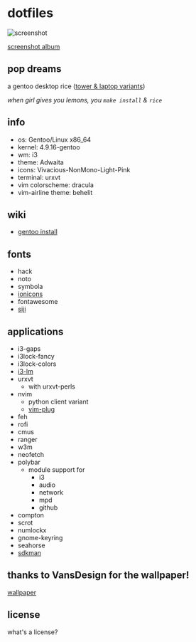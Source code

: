 # dotfiles

![screenshot](http://i.imgur.com/oE9o2fa.jpg)

[screenshot album](https://imgur.com/a/Ft6jk)

## pop dreams
a gentoo desktop rice ([tower & laptop variants](os/gentoo))

*when girl gives you lemons, you `make install` & `rice`*

## info
* os: Gentoo/Linux x86_64
* kernel: 4.9.16-gentoo
* wm: i3
* theme: Adwaita
* icons: Vivacious-NonMono-Light-Pink
* terminal: urxvt
* vim colorscheme: dracula
* vim-airline theme: behelit

## wiki

* [gentoo install](https://github.com/borysn/dotfiles/wiki/gentoo-install)

## fonts
* hack
* noto
* symbola
* [ionicons](/os/gentoo/desktop/usr/share/fonts/ionicons)
* fontawesome
* [siji](/os/gentoo/desktop/usr/share/fonts/siji)

## applications
* i3-gaps
* i3lock-fancy
* i3lock-colors
* [i3-lm](https://github.com/borysn/i3-lm)
* urxvt
    - with urxvt-perls
* nvim
    - python client variant
    - [vim-plug](https://github.com/junegunn/vim-plug)
* feh
* rofi
* cmus
* ranger
* w3m
* neofetch
* polybar
    - module support for
        * i3
        * audio
        * network
        * mpd
        * github
* compton
* scrot
* numlockx
* gnome-keyring
* seahorse
* [sdkman](http://sdkman.io)

## thanks to VansDesign for the wallpaper!
[wallpaper](https://www.reddit.com/r/wallpapers/comments/5jzzir/low_poly_wall_i_created_inspired_by_a_game_called/)

## license
what's a license?
